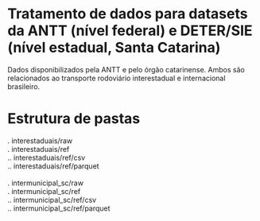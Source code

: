 # Tratamento de dados para datasets da ANTT (nível federal) e DETER/SIE (nível estadual, Santa Catarina)
Dados disponibilizados pela ANTT e pelo órgão catarinense. Ambos são relacionados ao transporte rodoviário interestadual e internacional brasileiro.

# Estrutura de pastas


. interestaduais/raw <br>
. interestaduais/ref<br>
.. interestaduais/ref/csv<br>
.. interestaduais/ref/parquet<br>
<br>
. intermunicipal_sc/raw<br>
. intermunicipal_sc/ref<br>
.. intermunicipal_sc/ref/csv<br>
.. intermunicipal_sc/ref/parquet
